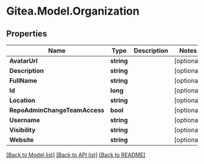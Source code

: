 
# Gitea.Model.Organization

## Properties

Name | Type | Description | Notes
------------ | ------------- | ------------- | -------------
**AvatarUrl** | **string** |  | [optional] 
**Description** | **string** |  | [optional] 
**FullName** | **string** |  | [optional] 
**Id** | **long** |  | [optional] 
**Location** | **string** |  | [optional] 
**RepoAdminChangeTeamAccess** | **bool** |  | [optional] 
**Username** | **string** |  | [optional] 
**Visibility** | **string** |  | [optional] 
**Website** | **string** |  | [optional] 

[[Back to Model list]](../README.md#documentation-for-models)
[[Back to API list]](../README.md#documentation-for-api-endpoints)
[[Back to README]](../README.md)

